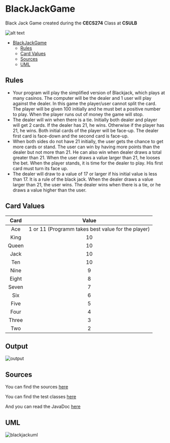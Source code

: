 # BlackJackGame

Black Jack Game created during the **CECS274** Class at **CSULB**

![alt text](https://render.bitstrips.com/v2/cpanel/14980f25-7fb0-47b1-9e82-5262e2233e17-2159e7f4-ff2e-4eea-aa3d-f27c381c0ebb-v1.png?transparent=1&palette=1)

- [BlackJackGame](#)
	- [Rules](#)
	- [Card Values](#)
	- [Sources](#)
	- [UML](#)

## Rules

- Your program will play the simplified version of Blackjack, which plays at many casinos. The
computer will be the dealer and 1 user will play against the dealer. In this game the player/user
cannot split the card. The player will be given 100 initially and he must bet a positive number to
play. When the player runs out of money the game will stop.
- The dealer will win when there is a tie. Initially both dealer and player will get 2 cards. If the
dealer has 21, he wins. Otherwise if the player has 21, he wins. Both initial cards of the player
will be face-up. The dealer first card is face-down and the second card is face-up.
- When both sides do not have 21 initially, the user gets the chance to get more cards or stand.
The user can win by having more points than the dealer but not more than 21. He can also win
when dealer draws a total greater than 21. When the user draws a value larger than 21, he
looses the bet. When the player stands, it is time for the dealer to play. His first card must turn
its face up.
- The dealer will draw to a value of 17 or larger if his initial value is less than 17. It is a rule of the
black jack. When the dealer draws a value larger than 21, the user wins. The dealer wins when
there is a tie, or he draws a value higher than the user. 

## Card Values

| Card | Value | 
| :---:  |  :---: |
| Ace   | 1 or 11 (Programm takes best value for the player) | 
| King  | 10 | 
| Queen | 10 | 
| Jack  | 10 |
| Ten   | 10 | 
| Nine  | 9  | 
| Eight | 8  | 
| Seven | 7  | 
| Six   | 6  |
| Five  | 5  |
| Four  | 4  |
| Three | 3  |
| Two   | 2  |

## Output

![output](https://user-images.githubusercontent.com/15813261/36395304-63b89c94-156d-11e8-8f39-1970440c07be.png)

## Sources

You can find the sources [here](https://github.com/Darkpingouin/BlackJackGame/tree/master/src/com/company)

You can find the test classes [here](https://github.com/Darkpingouin/BlackJackGame/tree/master/test/com/company)

And you can read the JavaDoc [here]()

## UML

![blackjackuml](https://user-images.githubusercontent.com/15813261/36394250-373d96ce-1568-11e8-867a-5a8684927433.png)



